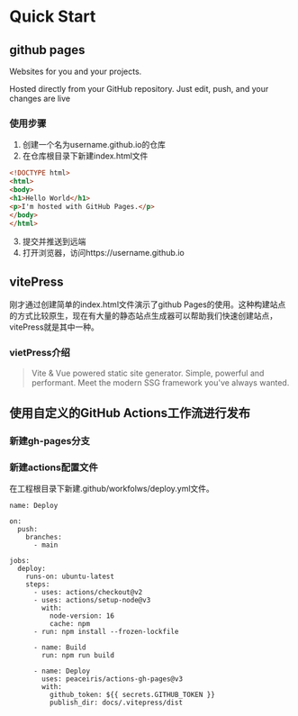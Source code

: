 # Quick Start

## github pages

Websites for you and your projects.

Hosted directly from your GitHub repository. Just edit, push, and your changes are live

### 使用步骤

1. 创建一个名为username.github.io的仓库
2. 在仓库根目录下新建index.html文件

```html
<!DOCTYPE html>
<html>
<body>
<h1>Hello World</h1>
<p>I'm hosted with GitHub Pages.</p>
</body>
</html>

```
3. 提交并推送到远端
4. 打开浏览器，访问https://username.github.io


## vitePress

刚才通过创建简单的index.html文件演示了github Pages的使用。这种构建站点的方式比较原生，现在有大量的静态站点生成器可以帮助我们快速创建站点，vitePress就是其中一种。

### vietPress介绍

> Vite & Vue powered static site generator. Simple, powerful and performant. Meet the modern SSG framework you've always wanted.

## 使用自定义的GitHub Actions工作流进行发布

### 新建gh-pages分支

### 新建actions配置文件

在工程根目录下新建.github/workfolws/deploy.yml文件。

```
name: Deploy

on:
  push:
    branches:
      - main

jobs:
  deploy:
    runs-on: ubuntu-latest
    steps:
      - uses: actions/checkout@v2
      - uses: actions/setup-node@v3
        with:
          node-version: 16
          cache: npm
      - run: npm install --frozen-lockfile

      - name: Build
        run: npm run build

      - name: Deploy
        uses: peaceiris/actions-gh-pages@v3
        with:
          github_token: ${{ secrets.GITHUB_TOKEN }}
          publish_dir: docs/.vitepress/dist

```

